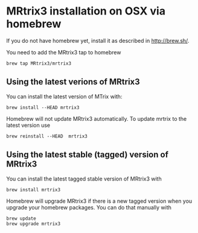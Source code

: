 # MRtrix3 installation on OSX via homebrew

If you do not have homebrew yet, install it as described in http://brew.sh/. 

You need to add the MRtrix3 tap to homebrew

    brew tap MRtrix3/mrtrix3

## Using the latest verions of MRtrix3

You can install the latest version of MTrix with:

    brew install --HEAD mrtrix3
    
Homebrew will not update MRtrix3 automatically. To update mrtrix to the latest version use 

    brew reinstall --HEAD  mrtrix3

## Using the latest stable (tagged) version of MRtrix3  

You can install the latest tagged stable version of MRtrix3 with

    brew install mrtrix3
    
Homebrew will upgrade MRtrix3 if there is a new tagged version when you upgrade your homebrew packages. You can do that manually with

    brew update
    brew upgrade mrtrix3
